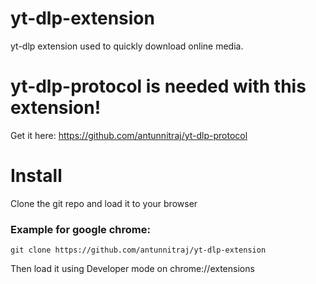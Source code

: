 # yt-dlp-extension
yt-dlp extension used to quickly download online media.
# yt-dlp-protocol is needed with this extension!
Get it here: https://github.com/antunnitraj/yt-dlp-protocol
# Install
Clone the git repo and load it to your browser
### Example for google chrome:
```
git clone https://github.com/antunnitraj/yt-dlp-extension
```
Then load it using Developer mode on chrome://extensions
